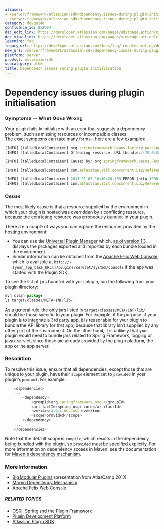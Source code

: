 ```yaml
---
aliases:
- /server/framework/atlassian-sdk/dependency-issues-during-plugin-initialisation-852094.html
- /server/framework/atlassian-sdk/dependency-issues-during-plugin-initialisation-852094.md
category: devguide
confluence_id: 852094
dac_edit_link: https://developer.atlassian.com/pages/editpage.action?cjm=wozere&pageId=852094
dac_view_link: https://developer.atlassian.com/pages/viewpage.action?cjm=wozere&pageId=852094
learning: faq
legacy_url: https://developer.atlassian.com/docs/faq/troubleshooting/dependency-issues-during-plugin-initialisation
new_url: /server/framework/atlassian-sdk/dependency-issues-during-plugin-initialisation
platform: server
product: atlassian-sdk
subcategory: other
title: Dependency issues during plugin initialisation
---
```

# Dependency issues during plugin initialisation

### Symptoms -- What Goes Wrong

Your plugin fails to initialize with an error that suggests a dependency problem, such as missing resources or incompatible classes.  
The exact symptoms can take many forms - here are a few examples:

``` javascript
[INFO] [talledLocalContainer] org.springframework.beans.factory.parsing.BeanDefinitionParsingException: Configuration problem: Unable to locate Spring NamespaceHandler for XML schema namespace [http://www.springframework.org/schema/osgi]
[INFO] [talledLocalContainer] Offending resource: URL [bundle://28.0:0/META-INF/spring/atlassian-plugins-component-imports.xml]
```

``` javascript
[INFO] [talledLocalContainer] Caused by: org.springframework.beans.FatalBeanException: Class [org.springframework.osgi.config.OsgiNamespaceHandler] for namespace [http://www.springframework.org/schema/osgi] does not implement the [org.springframework.beans.factory.xml.NamespaceHandler] interface
```

``` javascript
[INFO] [talledLocalContainer] com.atlassian.util.concurrent.LazyReference$InitializationException: org.springframework.beans.factory.BeanCreationException: Error creating bean with name 'com.myplugin.MyFilter': Instantiation of bean failed; nested exception is java.lang.IllegalAccessError: tried to access field org.slf4j.impl.StaticLoggerBinder.SINGLETON from class org.slf4j.LoggerFactory
```

``` javascript
[INFO] [talledLocalContainer] 2011-01-05 16:30:20,759 ERROR [http-1990-3] [atlassian.plugin.servlet.DefaultServletModuleManager] getFilter Unable to create filter
[INFO] [talledLocalContainer] com.atlassian.util.concurrent.LazyReference$InitializationException: java.lang.ClassCastException: com.myplugin.MyFilter cannot be cast to javax.servlet.Filter
```

### Cause

The most likely cause is that a resource supplied by the environment in which your plugin is hosted was overridden by a conflicting resource, because the conflicting resource was erroneously bundled in your plugin.

There are a couple of ways you can explore the resources provided by the hosting environment:

-   You can use the [Universal Plugin Manager](https://developer.atlassian.com/display/UPM) which, <a href="http://blogs.atlassian.com/developer/2011/01/announcing_upm_1_dot_3_and_osgi_tab.html" class="external-link">as of version 1.3</a>, displays the packages exported and imported by each bundle loaded in the environment.
-   Similar information can be obtained from the <a href="http://felix.apache.org/site/apache-felix-web-console.html" class="external-link">Apache Felix Web Console</a>, which is available at `http://\[your_app_base_URL\]/plugins/servlet/system/console` if the app was started with the <a href="/pages/createpage.action?spaceKey=PLUGINFRAMEWORK&amp;title=Set+up+the+Atlassian+Plugin+SDK+and+Build+a+Project" class="createlink">Plugin SDK</a>.

To see the list of jars bundled with your plugin, run the following from your plugin directory:

``` javascript
mvn clean package
ls target/classes/META-INF/lib/
```

As a general rule, the only jars listed in `target/classes/META-INF/lib/` should be those specific to your plugin. For example, if the purpose of your plugin is to integrate a 3rd party app, it is reasonable for your plugin to bundle the API library for that app, because that library isn't supplied by any other part of the environment. On the other hand, it is unlikely that your plugin would need to bundle jars related to Spring Framework, logging or javax.servlet, since those are already provided by the plugin platform, the app or the app server.

### Resolution

To resolve this issue, ensure that all dependencies, except those that are unique to your plugin, have their `scope` element set to `provided` in your plugin's `pom.xml`. For example:

``` javascript
    <dependencies>
    ...
        <dependency>
            <groupId>org.springframework.osgi</groupId>
            <artifactId>spring-osgi-core</artifactId>
            <version>3.0.5.RELEASE</version>
            <scope>provided</scope>
        </dependency>
    ...
    </dependencies>
```

Note that the default scope is `compile`, which results in the dependency being bundled with the plugin, so `provided` must be specified explicitly. For more information on dependency scopes in Maven, see the documentation for <a href="http://maven.apache.org/guides/introduction/introduction-to-dependency-mechanism.html" class="external-link">Maven's dependency mechanism</a>.

### More Information

-   <a href="http://www.atlassian.com/en/about/events/atlascamp/2010/day3/big-modular-plugins" class="external-link">Big Modular Plugins</a> (presentation from AtlasCamp 2010)
-   <a href="http://maven.apache.org/guides/introduction/introduction-to-dependency-mechanism.html" class="external-link">Maven Dependency Mechanism</a>
-   <a href="http://felix.apache.org/site/apache-felix-web-console.html" class="external-link">Apache Felix Web Console</a>

##### RELATED TOPICS

-   [OSGi, Spring and the Plugin Framework](/server/framework/atlassian-sdk/852146.html)
-   [Plugin Development Platform](https://developer.atlassian.com/display/PLUGINFRAMEWORK/Plugin+Framework)
-   <a href="/pages/createpage.action?spaceKey=PLUGINFRAMEWORK&amp;title=Set+up+the+Atlassian+Plugin+SDK+and+Build+a+Project" class="createlink">Atlassian Plugin SDK</a>












































































































































































































































































































































































